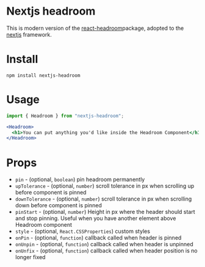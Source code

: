 # Nextjs headroom

This is modern version of the [react-headroom](https://www.npmjs.com/package/react-headroom)package, adopted to the [nextjs](https://nextjs.org/) framework.

# Install

`npm install nextjs-headroom`

# Usage

```jsx
import { Headroom } from "nextjs-headroom";

<Headroom>
  <h1>You can put anything you'd like inside the Headroom Component</h1>
</Headroom>
```

# Props

- `pin` - (optional, `boolean`) pin headroom permanently
- `upTolerance` - (optional, `number`) scroll tolerance in px when scrolling up before component is pinned
- `downTolerance` - (optional, `number`) scroll tolerance in px when scrolling down before component is pinned
- `pinStart` - (optional, `number`) Height in px where the header should start and stop pinning. Useful when you have another element above Headroom component
- `style` - (optional, `React.CSSProperties`) custom styles
- `onPin` -  (optional, `function`) callback called when header is pinned
- `onUnpin` -  (optional, `function`) callback called when header is unpinned
- `onUnfix` - (optional, `function`) callback called when header position is no longer fixed
